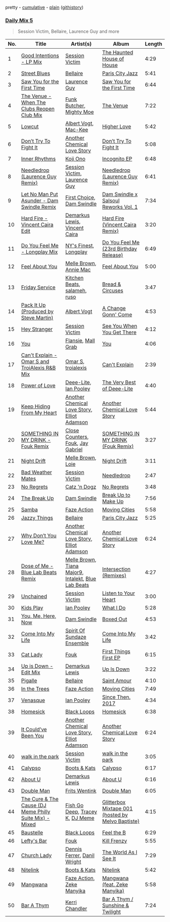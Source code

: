 pretty - [cumulative](/playlists/cumulative/Daily%20Mix%205.md) - [plain](/playlists/plain/37i9dQZF1E36TO0q54WsJv) ([githistory](https://github.githistory.xyz/vitokorn/spotify-playlist-archive/blob/master/playlists/plain/37i9dQZF1E36TO0q54WsJv))

### [Daily Mix 5](https://open.spotify.com/playlist/37i9dQZF1E36TO0q54WsJv)

> Session Victim, Bellaire, Laurence Guy and more

| No. | Title | Artist(s) | Album | Length |
|---|---|---|---|---|
| 1 | [Good Intentions - LP Mix](https://open.spotify.com/track/1MLEgLIn8xJelIAAJTcmgc) | [Session Victim](https://open.spotify.com/artist/4Hl6TEQAFgH0XrZq4f8okX) | [The Haunted House of House](https://open.spotify.com/album/2F0NkwRHdlAjnMIiYbjF1n) | 4:29 |
| 2 | [Street Blues](https://open.spotify.com/track/1nBMQT7b2on6vlHryqfkJ1) | [Bellaire](https://open.spotify.com/artist/6yeeXqk3RxV7l5DxmlXMnw) | [Paris City Jazz](https://open.spotify.com/album/74oUF61TEC97Wbh4y3YsPS) | 5:41 |
| 3 | [Saw You for the First Time](https://open.spotify.com/track/44t34AtBWG4TKMF5Xc97kV) | [Laurence Guy](https://open.spotify.com/artist/1PTEiCpkzNkLNgMi1LL8JR) | [Saw You for the First Time](https://open.spotify.com/album/5OTN5IJFRgdjHsr4iaVGFo) | 6:44 |
| 4 | [The Venue - When The Clubs Reopen Club Mix](https://open.spotify.com/track/7BdQNeKDYxepy05J3OrDNm) | [Funk Butcher](https://open.spotify.com/artist/6rBj32z1933rpPRp8AVpRy), [Mighty Moe](https://open.spotify.com/artist/1F64BtEsCiCG0IGmOgQVXF) | [The Venue](https://open.spotify.com/album/7bbxvQXBvDRS1oZzkzX9WM) | 7:22 |
| 5 | [Lowcut](https://open.spotify.com/track/1twVQMXsjV9VhyhWgXDILE) | [Albert Vogt](https://open.spotify.com/artist/5tgYoM44sCZQI9pSG3utUI), [Mac-Kee](https://open.spotify.com/artist/70ZbCcTc1klXQJWlyYJOMS) | [Higher Love](https://open.spotify.com/album/6UKdIrv2bRp5HtnRf6hCYr) | 5:42 |
| 6 | [Don’t Try To Fight It](https://open.spotify.com/track/4dBYECAIldt7s92uZZMkkq) | [Another Chemical Love Story](https://open.spotify.com/artist/7Kgt7Exe4T5w9HEoy3Zeqv) | [Don’t Try To Fight It](https://open.spotify.com/album/3yXw0roM2YVm4KGutT2awu) | 5:08 |
| 7 | [Inner Rhythms](https://open.spotify.com/track/3uk9T5jf8jG2S9iXX6veyX) | [Koji Ono](https://open.spotify.com/artist/2EbfpMeKD4iAOMGxUGP3pC) | [Incognito EP](https://open.spotify.com/album/1G6T5xxtNwHQKNOC13aGy3) | 6:48 |
| 8 | [Needledrop (Laurence Guy Remix)](https://open.spotify.com/track/6ma2FjSy6QL30nzrSY7dx4) | [Session Victim](https://open.spotify.com/artist/4Hl6TEQAFgH0XrZq4f8okX), [Laurence Guy](https://open.spotify.com/artist/1PTEiCpkzNkLNgMi1LL8JR) | [Needledrop (Laurence Guy Remix)](https://open.spotify.com/album/4rD5ztJdRsqW55lxPJ68Iq) | 6:41 |
| 9 | [Let No Man Put Asunder - Dam Swindle Remix](https://open.spotify.com/track/5nyWYE1Ld3Gr3xbFUMIbVP) | [First Choice](https://open.spotify.com/artist/20v3nhzoeaO2WvDSCdY0f4), [Dam Swindle](https://open.spotify.com/artist/6hJtgCB3L5cnJSND7sp6GU) | [Dam Swindle x Salsoul Reworks Vol. 1](https://open.spotify.com/album/1axQNdwJ7JJ4yjmQ4ryPzf) | 7:34 |
| 10 | [Hard Fire - Vincent Caira Edit](https://open.spotify.com/track/1LLWoDXl41FMib4UthvOpg) | [Demarkus Lewis](https://open.spotify.com/artist/68fzfWiT3Mlyy93zT2mnyl), [Vincent Caira](https://open.spotify.com/artist/7k7rFBWrEfJJWjDubjkRNw) | [Hard Fire (Vincent Caira Remix)](https://open.spotify.com/album/5xgc487PM7t529goprYplD) | 3:20 |
| 11 | [Do You Feel Me - Longplay Mix](https://open.spotify.com/track/4AWrcjJx3j9ngG1CPdQHsL) | [NY's Finest](https://open.spotify.com/artist/1J7AUI3TjnDotUGZEBPpsc), [Longplay](https://open.spotify.com/artist/3vOsnsYmVO2jbZBSkas34Z) | [Do You Feel Me (23rd Birthday Release)](https://open.spotify.com/album/2fKUiApkXIqqorFpa50xHR) | 6:49 |
| 12 | [Feel About You](https://open.spotify.com/track/5QD8n9IAj2noDpLNvDfeFV) | [Melle Brown](https://open.spotify.com/artist/0sD8M4PoVLNDJ82fi6oG5e), [Annie Mac](https://open.spotify.com/artist/41DZ1or3s4tphMQnLC5RNk) | [Feel About You](https://open.spotify.com/album/4ayRWDN5iFDDREGmIQMb6d) | 5:00 |
| 13 | [Friday Service](https://open.spotify.com/track/1r2IC0yl0n06utA3gIcIjC) | [Kitchen Beats](https://open.spotify.com/artist/3Ev7LAm7ED8RS0A0puMYM9), [salameh](https://open.spotify.com/artist/6K6cnA1qYqXCmftC2hP9zw), [ruso](https://open.spotify.com/artist/4K0sQDP80cZ2I5SvVozpiC) | [Bread & Circuses](https://open.spotify.com/album/2NstuK7ULnLLr6ZycEeggf) | 3:47 |
| 14 | [Pack It Up (Produced by Steve Martin)](https://open.spotify.com/track/5QiQUOlAV6UyA3Q3s1JaiF) | [Albert Vogt](https://open.spotify.com/artist/5tgYoM44sCZQI9pSG3utUI) | [A Change Gonn' Come](https://open.spotify.com/album/5bfiHDmbPzr69uqGf6jzgT) | 4:53 |
| 15 | [Hey Stranger](https://open.spotify.com/track/2YXutTMKwfa1YUmTLF5lYu) | [Session Victim](https://open.spotify.com/artist/4Hl6TEQAFgH0XrZq4f8okX) | [See You When You Get There](https://open.spotify.com/album/1SDUF56j6m0F8g1Nq8VMMr) | 4:12 |
| 16 | [You](https://open.spotify.com/track/0qjYHI9np3bsH5tr0tX2Pk) | [Flansie](https://open.spotify.com/artist/2BArfYNHUsUFaABc7WzoSI), [Mall Grab](https://open.spotify.com/artist/7yF6JnFPDzgml2Ytkyl5D7) | [You](https://open.spotify.com/album/0Gc4oCJpqyp7D2OchNftc1) | 4:06 |
| 17 | [Can't Explain - Omar S and TroiAlexis R&B Mix](https://open.spotify.com/track/0LqGUxY5xrFwWFR4SoN1Hx) | [Omar S](https://open.spotify.com/artist/3BvWiyLcyLMoOIm2U8HepI), [troialexis](https://open.spotify.com/artist/16XEJZ7uA84ThRiSKGNPGZ) | [Can't Explain](https://open.spotify.com/album/0g8GCl7mzbVlYxxp8RCELW) | 2:39 |
| 18 | [Power of Love](https://open.spotify.com/track/32Q8XVaIGGSfl9Y2nPMk7c) | [Deee-Lite](https://open.spotify.com/artist/4eQJIXFEujzhTVVS1gIfu5), [Ian Pooley](https://open.spotify.com/artist/1m4GViPjIy4T8Pd0Iz6hRS) | [The Very Best of Deee-Lite](https://open.spotify.com/album/41sXlLkvEdgrY3JKAswfdH) | 4:40 |
| 19 | [Keep Hiding From My Heart](https://open.spotify.com/track/1xZEGHlHX7RctW5NqnIK1A) | [Another Chemical Love Story](https://open.spotify.com/artist/7Kgt7Exe4T5w9HEoy3Zeqv), [Elliot Adamson](https://open.spotify.com/artist/5JCyLOcEZsUiTLCUqqcIFz) | [Another Chemical Love Story](https://open.spotify.com/album/7f2Dxx8W8nl8CNBtdH3Kwk) | 5:44 |
| 20 | [SOMETHING IN MY DRINK - Fouk Remix](https://open.spotify.com/track/6Zb8UAAg4nBNrKnusYVhpC) | [Close Counters](https://open.spotify.com/artist/1b94FVTCNMq9gU78ByW6iY), [Fouk](https://open.spotify.com/artist/7CSVLVGfYClzI2061XKrWe), [Jay Gabriel](https://open.spotify.com/artist/1kszv1KhmOojnDHZ747gos) | [SOMETHING IN MY DRINK (Fouk Remix)](https://open.spotify.com/album/2ayEYO7GLGGzf0q5K2k3Nh) | 3:27 |
| 21 | [Night Drift](https://open.spotify.com/track/2LS6hBqhAXda0ckQDHMEBT) | [Melle Brown](https://open.spotify.com/artist/0sD8M4PoVLNDJ82fi6oG5e), [Loie](https://open.spotify.com/artist/1IcA6oyWXac8laFWul0ZaJ) | [Night Drift](https://open.spotify.com/album/6smxthEq12e5YqZyMSVWHz) | 3:11 |
| 22 | [Bad Weather Mates](https://open.spotify.com/track/23cRw4Pyt2rJQznlFEnPGs) | [Session Victim](https://open.spotify.com/artist/4Hl6TEQAFgH0XrZq4f8okX) | [Needledrop](https://open.spotify.com/album/0KynfLw1af32baSTI7UO6z) | 2:47 |
| 23 | [No Regrets](https://open.spotify.com/track/7bkJN2IWu2ZkMZtxU1QpVX) | [Catz 'n Dogz](https://open.spotify.com/artist/5tYqFEuFELxnJZgGmmsfSh) | [No Regrets](https://open.spotify.com/album/38r6c3ICUutIWFMMAheidj) | 3:48 |
| 24 | [The Break Up](https://open.spotify.com/track/6ArM3VPUjFiL6vrRKri8vj) | [Dam Swindle](https://open.spotify.com/artist/6hJtgCB3L5cnJSND7sp6GU) | [Break Up to Make Up](https://open.spotify.com/album/362GPH5L5INzMatjDNaNgZ) | 7:56 |
| 25 | [Samba](https://open.spotify.com/track/1mGngsKIqDJGyuCnEtiWZ7) | [Faze Action](https://open.spotify.com/artist/1MMEHyxVfd0Pv4PEHynX9k) | [Moving Cities](https://open.spotify.com/album/0zc4Mn83xWxX8jjPx6gVD6) | 5:58 |
| 26 | [Jazzy Things](https://open.spotify.com/track/2JAfWUXVvhkKrJvcDFoQWP) | [Bellaire](https://open.spotify.com/artist/6yeeXqk3RxV7l5DxmlXMnw) | [Paris City Jazz](https://open.spotify.com/album/74oUF61TEC97Wbh4y3YsPS) | 5:25 |
| 27 | [Why Don’t You Love Me?](https://open.spotify.com/track/17KCVwODxdxmhhcJWfUhuG) | [Another Chemical Love Story](https://open.spotify.com/artist/7Kgt7Exe4T5w9HEoy3Zeqv), [Elliot Adamson](https://open.spotify.com/artist/5JCyLOcEZsUiTLCUqqcIFz) | [Another Chemical Love Story](https://open.spotify.com/album/7f2Dxx8W8nl8CNBtdH3Kwk) | 6:24 |
| 28 | [Dose of Me - Blue Lab Beats Remix](https://open.spotify.com/track/3bS6CPUn05Gsi4oFBWVod4) | [Melle Brown](https://open.spotify.com/artist/0sD8M4PoVLNDJ82fi6oG5e), [Tiana Major9](https://open.spotify.com/artist/1Naqgo0HMRoumRP0e2MXD9), [Intalekt](https://open.spotify.com/artist/0DyatUnzbcULupeMCfqumy), [Blue Lab Beats](https://open.spotify.com/artist/4YLUMAgNyttwx4hUHgtBtR) | [Intersection (Remixes)](https://open.spotify.com/album/14JPeVeWWoanLXOEWzd5OP) | 4:27 |
| 29 | [Unchained](https://open.spotify.com/track/4OfLAsv21hanchvhVSJv3v) | [Session Victim](https://open.spotify.com/artist/4Hl6TEQAFgH0XrZq4f8okX) | [Listen to Your Heart](https://open.spotify.com/album/10gXgSJPVA3L2FHXSfYgbC) | 3:00 |
| 30 | [Kids Play](https://open.spotify.com/track/1HNbxGWGdb288EA4PXrhRK) | [Ian Pooley](https://open.spotify.com/artist/1m4GViPjIy4T8Pd0Iz6hRS) | [What I Do](https://open.spotify.com/album/2Gyf7JlvxizAN2iCej9yOv) | 5:28 |
| 31 | [You, Me, Here, Now](https://open.spotify.com/track/4AcyEIgiULIV9XrSc0NhTy) | [Dam Swindle](https://open.spotify.com/artist/6hJtgCB3L5cnJSND7sp6GU) | [Boxed Out](https://open.spotify.com/album/3Y8Ma8qqcLBMWoZg8b1DBA) | 4:53 |
| 32 | [Come Into My Life](https://open.spotify.com/track/2014c4pcj7wBY7GNB3FrB3) | [Spirit Of Sundaze Ensemble](https://open.spotify.com/artist/2rdM4D1WnnU3JcTb02KEtK) | [Come Into My Life](https://open.spotify.com/album/3gIIH9GDh5xNhxSCRE0bVl) | 3:42 |
| 33 | [Cat Lady](https://open.spotify.com/track/5L0Y8BQkJnYT3ROqjkY4HF) | [Fouk](https://open.spotify.com/artist/7CSVLVGfYClzI2061XKrWe) | [First Things First EP](https://open.spotify.com/album/5l3wasqSKrKV01QhQ7mCVJ) | 6:15 |
| 34 | [Up is Down - Edit Mix](https://open.spotify.com/track/4Ix0UkBn2IuFoU4BXz02Ob) | [Demarkus Lewis](https://open.spotify.com/artist/68fzfWiT3Mlyy93zT2mnyl) | [Up Is Down](https://open.spotify.com/album/3u95wlpm46xv2l11qhAW6T) | 3:22 |
| 35 | [Pigalle](https://open.spotify.com/track/5CDHvwyWILww0zjbgr40pk) | [Bellaire](https://open.spotify.com/artist/6yeeXqk3RxV7l5DxmlXMnw) | [Saint Amour](https://open.spotify.com/album/50LLfCGnmKyxIR6XuCG4nN) | 4:10 |
| 36 | [In the Trees](https://open.spotify.com/track/0TvBSUDp7hcGyzw2ml5MGl) | [Faze Action](https://open.spotify.com/artist/1MMEHyxVfd0Pv4PEHynX9k) | [Moving Cities](https://open.spotify.com/album/0zc4Mn83xWxX8jjPx6gVD6) | 7:49 |
| 37 | [Venasque](https://open.spotify.com/track/20XyCtN4HMiL1BsvXyengf) | [Ian Pooley](https://open.spotify.com/artist/1m4GViPjIy4T8Pd0Iz6hRS) | [Since Then. 2017](https://open.spotify.com/album/74FdEWxQOWLu9lBEuMmdmM) | 4:34 |
| 38 | [Homesick](https://open.spotify.com/track/2Q4Vd6Cja5tSxUueXx5bv5) | [Black Loops](https://open.spotify.com/artist/6AwGe2F49hD3ANXvmOwqQB) | [Homesick](https://open.spotify.com/album/4zmrnBiRmSqk1HutZPQsWF) | 6:38 |
| 39 | [It Could’ve Been You](https://open.spotify.com/track/5hJZkfZ6tZQ7cD7U5q36Su) | [Another Chemical Love Story](https://open.spotify.com/artist/7Kgt7Exe4T5w9HEoy3Zeqv), [Elliot Adamson](https://open.spotify.com/artist/5JCyLOcEZsUiTLCUqqcIFz) | [Another Chemical Love Story](https://open.spotify.com/album/7f2Dxx8W8nl8CNBtdH3Kwk) | 6:24 |
| 40 | [walk in the park](https://open.spotify.com/track/5O3GznAgkjc07BtlE9Xq9r) | [Session Victim](https://open.spotify.com/artist/4Hl6TEQAFgH0XrZq4f8okX) | [walk in the park](https://open.spotify.com/album/3VkEwSXBTttuyUQNwICwIK) | 3:05 |
| 41 | [Calypso](https://open.spotify.com/track/2GFO9FU7ImUGUKLdFiMEpA) | [Boots & Kats](https://open.spotify.com/artist/5XcmGnCM5FdJsvIFVZhSIo) | [Calypso](https://open.spotify.com/album/2ilXs7NUYyW7q7sQ5Rd5Wf) | 6:17 |
| 42 | [About U](https://open.spotify.com/track/0VzvB6pKRWBg857aAnnneC) | [Demarkus Lewis](https://open.spotify.com/artist/68fzfWiT3Mlyy93zT2mnyl) | [About U](https://open.spotify.com/album/2RjtW4WkCreWRtx5tLBYps) | 6:16 |
| 43 | [Double Man](https://open.spotify.com/track/1Zk74YJk4f9ykcdAoyWTgM) | [Frits Wentink](https://open.spotify.com/artist/6RU8a6xLRtKJckACb5wf5D) | [Double Man](https://open.spotify.com/album/5SBSlmJ6oK08PEPgJxtO8y) | 6:05 |
| 44 | [The Cure & The Cause (DJ Meme Philly Suite Mix) - Mixed](https://open.spotify.com/track/18J9a2x8Kd6b961zkMbfLg) | [Fish Go Deep](https://open.spotify.com/artist/0fOlkKkWVb6gOtwUXL2i0y), [Tracey K](https://open.spotify.com/artist/2RG9WXLhvCaeGE3gFaAAZg), [DJ Meme](https://open.spotify.com/artist/4dXyuP5DZURgEyaBEas4H9) | [Glitterbox Mixtape 001 (hosted by Melvo Baptiste)](https://open.spotify.com/album/62l0unvYW2hRuhqQSJYZvR) | 4:15 |
| 45 | [Baustelle](https://open.spotify.com/track/6uda8l3c3SdMhpZAiE099O) | [Black Loops](https://open.spotify.com/artist/6AwGe2F49hD3ANXvmOwqQB) | [Feel the B](https://open.spotify.com/album/4tm7V2ALz53JkLfPu5A7Mr) | 6:29 |
| 46 | [Lefty's Bar](https://open.spotify.com/track/3zsDzU5rmhseMKqSaJUjKc) | [Fouk](https://open.spotify.com/artist/7CSVLVGfYClzI2061XKrWe) | [Kill Frenzy](https://open.spotify.com/album/5K9V9bm1Bn9xVviaCP5f0w) | 5:55 |
| 47 | [Church Lady](https://open.spotify.com/track/62IE9XiYWdmGsDjV4xCUpT) | [Dennis Ferrer](https://open.spotify.com/artist/0MGTHZpAGf7isSfw8yMIoi), [Danil Wright](https://open.spotify.com/artist/4J6QzNsE9xdzhl1UHfRnMA) | [The World As I See It](https://open.spotify.com/album/1JEFJHVVR9HD6DhNPIo1Xg) | 7:29 |
| 48 | [Nitelink](https://open.spotify.com/track/3ZrVGNhbatuteU1R2ypfEu) | [Boots & Kats](https://open.spotify.com/artist/5XcmGnCM5FdJsvIFVZhSIo) | [Nitelink](https://open.spotify.com/album/2uXb8QCSfIyK2VyGN8HW67) | 5:42 |
| 49 | [Mangwana](https://open.spotify.com/track/6uLHe4gXeBfqfKGwHLvM7N) | [Faze Action](https://open.spotify.com/artist/1MMEHyxVfd0Pv4PEHynX9k), [Zeke Manyika](https://open.spotify.com/artist/1jYJpzl4Ytb9eXGoFprU0n) | [Mangwana (feat. Zeke Manyika)](https://open.spotify.com/album/3Fa4LXZhgbMIH7uM6qsHxg) | 5:58 |
| 50 | [Bar A Thym](https://open.spotify.com/track/3ZIUUxXje25Py7lcWeHNE0) | [Kerri Chandler](https://open.spotify.com/artist/7nqpEU6DCHkNtK1bYsyS3W) | [Bar A Thym / Sunshine & Twilight](https://open.spotify.com/album/7myHq20xdrIj5f31Sb0NED) | 7:24 |